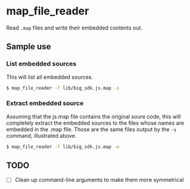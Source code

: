 # map_file_reader

Read `.map` files and write their embedded contents out.

## Sample use

### List embedded sources

This will list all embedded sources.

```bash
$ map_file_reader -f lib/big_sdk.js.map -s
```

### Extract embedded source

Assuming that the js.map file contains the original soure code, this will completely extract the embedded sources to the files whose names are embedded in the .map file.  Those are the same files output by the `-s` command, illustrated above.

```bash
$ map_file_reader -f lib/big_sdk.js.map -o
```

## TODO

- [ ] Clean up command-line arguments to make them more symmetrical
